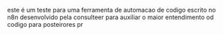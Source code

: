 este é um teste para uma ferramenta de automacao de codigo escrito no n8n desenvolvido pela consulteer para auxiliar o maior entendimento od codigo para posteirores pr

